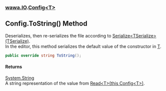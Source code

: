 ### [wawa.IO](wawa.IO.md 'wawa.IO').[Config&lt;T&gt;](Config{T}.md 'wawa.IO.Config<T>')

## Config<T>.ToString() Method

Deserializes, then re-serializes the file according to [Serialize&lt;TSerialize&gt;(TSerialize)](Config.Serialize{TSerialize}(TSerialize).md 'wawa.IO.Config.Serialize<TSerialize>(TSerialize)').  
In the editor, this method serializes the default value of the constructor in [T](Config{T}.md#wawa.IO.Config_T_.T 'wawa.IO.Config<T>.T').

```csharp
public override string ToString();
```

#### Returns
[System.String](https://docs.microsoft.com/en-us/dotnet/api/System.String 'System.String')  
A string representation of the value from [Read&lt;T&gt;(this Config&lt;T&gt;)](Config.Read{T}(Config{T}).md 'wawa.IO.Config.Read<T>(this wawa.IO.Config<T>)').